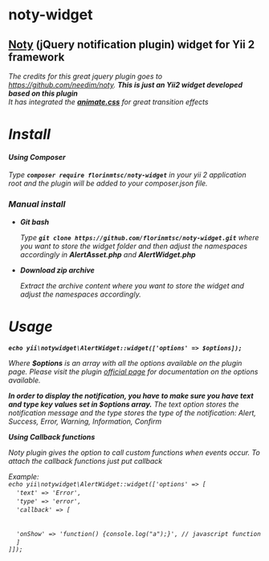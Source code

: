 # noty-widget
<h2><a href="http://ned.im/noty/">Noty</a> (jQuery notification plugin) widget for Yii 2 framework</h2>

<em>The credits for this great jquery plugin goes to https://github.com/needim/noty. <b>This is just an Yii2 widget developed based on this plugin</b>
<br/>
<em>It has integrated the <b><a href="https://daneden.github.io/animate.css/">animate.css</a></b> for great transition effects</em>

<h1>Install</h1>

<h4>Using <em>Composer</em></h4>

Type <code><b>composer require florinmtsc/noty-widget</b></code> in your yii 2 application root and the plugin will be added to your composer.json file.

<h3>Manual install</h3>
<ul>
  <li><b>Git bash</b><br/>
  <p>Type <code><b>git clone https://github.com/florinmtsc/noty-widget.git</b></code> where you want to store the widget folder and then adjust the namespaces accordingly in <em><b>AlertAsset.php</b> and <b>AlertWidget.php</b></em></p>
  </li>
  <li><b>Download zip archive</b></li>
  <p>Extract the archive content where you want to store the widget and adjust the namespaces accordingly.</p>
</ul>

<h1>Usage</h1>
<b><code>echo yii\notywidget\AlertWidget::widget(['options' => $options]);</code></b>
<p>Where <em><b>$options</b></em> is an array with all the options available on the plugin page. Please visit the plugin <a href="http://ned.im/noty/#/about">official page</a> for documentation on the options available.</p>
<b>In order to display the notification, you have to make sure you have <em>text</em> and <em>type</em> key values set in $options array.</b>
The <em>text</em> option stores the notification message and the <em>type</em> stores the type of the notification: <em>Alert</em>, <em>Success</em>, <em>Error</em>, <em>Warning</em>, <em>Information</em>, <em>Confirm</em>

<b>Using Callback functions</b>
<p>Noty plugin gives the option to call custom functions when events occur. To attach the callback functions just put <em>callback</em></p> 
Example:<br/>
<code>echo yii\notywidget\AlertWidget::widget(['options' => [</code><br/>
            &nbsp;&nbsp;&nbsp;&nbsp;<code>'text' => 'Error',</code><br/>
            &nbsp;&nbsp;&nbsp;&nbsp;<code>'type' => 'error',</code><br/>
            &nbsp;&nbsp;&nbsp;&nbsp;<code>'callback' => [<br/><br/></code><br/>
            &nbsp;&nbsp;&nbsp;&nbsp;<code>'onShow' => 'function() {console.log("a");}', // javascript function </code><br/>
            &nbsp;&nbsp;&nbsp;&nbsp;<code>]</code><br/>
<code>]]);</code></code><br/>
